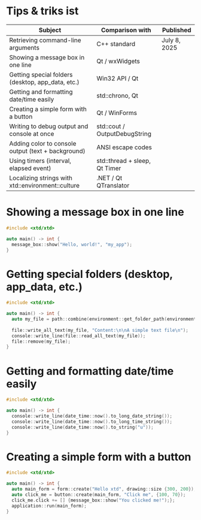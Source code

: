# Tips & triks ist

| Subject                                            | Comparison with               | Published    |
|--------------------------------------------------- | ----------------------------- | ------------ |
| Retrieving command-line arguments                  | C++ standard                  | July 8, 2025 |
| Showing a message box in one line                  | Qt / wxWidgets                |              |
| Getting special folders (desktop, app_data, etc.)  | Win32 API / Qt                |              |
| Getting and formatting date/time easily            | std::chrono, Qt               |              |
| Creating a simple form with a button               | Qt / WinForms                 |              |
| Writing to debug output and console at once        | std::cout / OutputDebugString |              |
| Adding color to console output (text + background) | ANSI escape codes             |              |
| Using timers (interval, elapsed event)             | std::thread + sleep, Qt Timer |              |
| Localizing strings with xtd::environment::culture  | .NET / Qt QTranslator         |              |


# Showing a message box in one line

```cpp
#include <xtd/xtd>

auto main() -> int {
  message_box::show("Hello, world!", "my_app");
}
```

# Getting special folders (desktop, app_data, etc.)

```cpp
#include <xtd/xtd>

auto main() -> int {
  auto my_file = path::combine(environment::get_folder_path(environment::special_folder::desktop), "my_file.txt");
  
  file::write_all_text(my_file, "Content:\n\nA simple text file\n");
  console::write_line(file::read_all_text(my_file));
  file::remove(my_file);
}
```

# Getting and formatting date/time easily

```cpp
#include <xtd/xtd>

auto main() -> int {
  console::write_line(date_time::now().to_long_date_string());
  console::write_line(date_time::now().to_long_time_string());
  console::write_line(date_time::now().to_string("u"));
}
```

# Creating a simple form with a button

```cpp
#include <xtd/xtd>

auto main() -> int {
  auto main_form = form::create("Hello xtd", drawing::size {300, 200});
  auto click_me = button::create(main_form, "Click me", {100, 70});
  click_me.click += [] {message_box::show("You clicked me!");};
  application::run(main_form);
}
```

